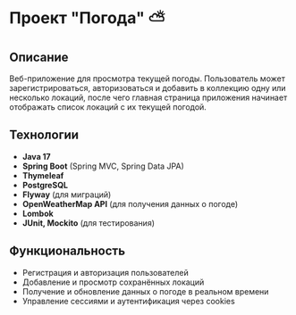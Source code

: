 # Проект "Погода" ⛅

## Описание
Веб-приложение для просмотра текущей погоды. Пользователь может зарегистрироваться, авторизоваться и добавить в коллекцию одну или несколько локаций, после чего главная страница приложения начинает отображать список локаций с их текущей погодой.

## Технологии
- **Java 17**
- **Spring Boot** (Spring MVC, Spring Data JPA)
- **Thymeleaf**
- **PostgreSQL**
- **Flyway** (для миграций)
- **OpenWeatherMap API** (для получения данных о погоде)
- **Lombok**
- **JUnit, Mockito** (для тестирования)

## Функциональность
- Регистрация и авторизация пользователей
- Добавление и просмотр сохранённых локаций
- Получение и обновление данных о погоде в реальном времени
- Управление сессиями и аутентификация через cookies
